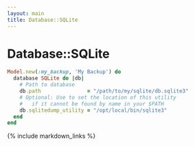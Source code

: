 ```yaml
---
layout: main
title: Database::SQLite
---
```


Database::SQLite
===============

``` rb
Model.new(:my_backup, 'My Backup') do
  database SQLite do |db|
    # Path to database
    db.path               = "/path/to/my/sqlite/db.sqlite3"
    # Optional: Use to set the location of this utility
    #   if it cannot be found by name in your $PATH
    db.sqlitedump_utility = "/opt/local/bin/sqlite3"
  end
end
```

{% include markdown_links %}
